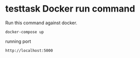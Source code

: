 # testtask Docker run command

Run this command against docker.

```
docker-compose up
```

running port

```
http://localhost:5000
```
